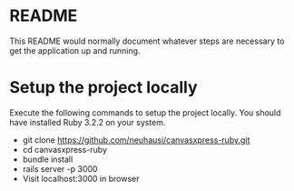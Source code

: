 # README

This README would normally document whatever steps are necessary to get the
application up and running.

# Setup the project locally
Execute the following commands to setup the project locally. You should have installed Ruby 3.2.2 on your system.

* git clone https://github.com/neuhausi/canvasxpress-ruby.git
* cd canvasxpress-ruby
* bundle install
* rails server -p 3000
* Visit localhost:3000 in browser

